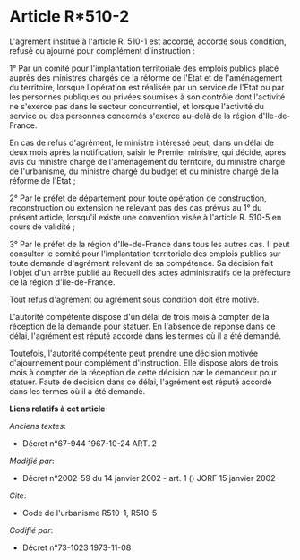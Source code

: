 # Article R*510-2

L'agrément institué à l'article R. 510-1 est accordé, accordé sous condition, refusé ou ajourné pour complément
d'instruction :

1° Par un comité pour l'implantation territoriale des emplois publics placé auprès des ministres chargés de la réforme de
l'Etat et de l'aménagement du territoire, lorsque l'opération est réalisée par un service de l'Etat ou par les personnes
publiques ou privées soumises à son contrôle dont l'activité ne s'exerce pas dans le secteur concurrentiel, et lorsque
l'activité du service ou des personnes concernés s'exerce au-delà de la région d'Ile-de-France.

En cas de refus d'agrément, le ministre intéressé peut, dans un délai de deux mois après la notification, saisir le Premier
ministre, qui décide, après avis du ministre chargé de l'aménagement du territoire, du ministre chargé de l'urbanisme, du
ministre chargé du budget et du ministre chargé de la réforme de l'Etat ; 

2° Par le préfet de département pour toute opération de construction, reconstruction ou extension ne relevant pas des cas
prévus au 1° du présent article, lorsqu'il existe une convention visée à l'article R. 510-5 en cours de validité ;

3° Par le préfet de la région d'Ile-de-France dans tous les autres cas. Il peut consulter le comité pour l'implantation
territoriale des emplois publics sur toute demande d'agrément relevant de sa compétence. Sa décision fait l'objet d'un arrêté
publié au Recueil des actes administratifs de la préfecture de la région d'Ile-de-France.

Tout refus d'agrément ou agrément sous condition doit être motivé.

L'autorité compétente dispose d'un délai de trois mois à compter de la réception de la demande pour statuer. En l'absence de
réponse dans ce délai, l'agrément est réputé accordé dans les termes où il a été demandé.

Toutefois, l'autorité compétente peut prendre une décision motivée d'ajournement pour complément d'instruction. Elle dispose
alors de trois mois à compter de la réception de cette décision par le demandeur pour statuer. Faute de décision dans ce
délai, l'agrément est réputé accordé dans les termes où il a été demandé.

**Liens relatifs à cet article**

_Anciens textes_:

  - Décret n°67-944 1967-10-24 ART. 2

_Modifié par_:

  - Décret n°2002-59 du 14 janvier 2002 - art. 1 () JORF 15 janvier 2002

_Cite_:

  - Code de l'urbanisme R510-1, R510-5

_Codifié par_:

  - Décret n°73-1023 1973-11-08
